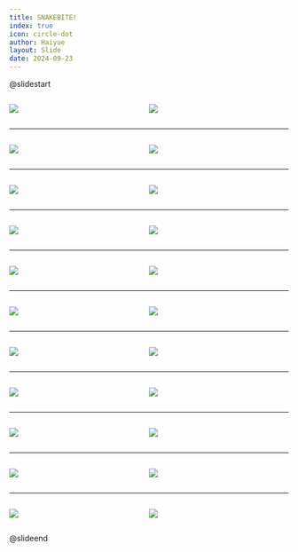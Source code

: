 ```yaml
---
title: SNAKEBITE!
index: true
icon: circle-dot
author: Haiyue
layout: Slide
date: 2024-09-23
---
```

 
@slidestart

<div style="display:flex">
<div style="flex:1">

![](https://raw.githubusercontent.com/yclord/reading/refs/heads/master/english/Level-S/SNAKEBITE!/001.webp)
</div>
<div style="flex:1">

![](https://raw.githubusercontent.com/yclord/reading/refs/heads/master/english/Level-S/SNAKEBITE!/002.webp)
</div>
</div>

---

<div style="display:flex">
<div style="flex:1">

![](https://raw.githubusercontent.com/yclord/reading/refs/heads/master/english/Level-S/SNAKEBITE!/003.webp)
</div>
<div style="flex:1">

![](https://raw.githubusercontent.com/yclord/reading/refs/heads/master/english/Level-S/SNAKEBITE!/004.webp)
</div>
</div>

---

<div style="display:flex">
<div style="flex:1">

![](https://raw.githubusercontent.com/yclord/reading/refs/heads/master/english/Level-S/SNAKEBITE!/005.webp)
</div>
<div style="flex:1">

![](https://raw.githubusercontent.com/yclord/reading/refs/heads/master/english/Level-S/SNAKEBITE!/006.webp)
</div>
</div>

---

<div style="display:flex">
<div style="flex:1">

![](https://raw.githubusercontent.com/yclord/reading/refs/heads/master/english/Level-S/SNAKEBITE!/007.webp)
</div>
<div style="flex:1">

![](https://raw.githubusercontent.com/yclord/reading/refs/heads/master/english/Level-S/SNAKEBITE!/008.webp)
</div>
</div>

---

<div style="display:flex">
<div style="flex:1">

![](https://raw.githubusercontent.com/yclord/reading/refs/heads/master/english/Level-S/SNAKEBITE!/009.webp)
</div>
<div style="flex:1">

![](https://raw.githubusercontent.com/yclord/reading/refs/heads/master/english/Level-S/SNAKEBITE!/010.webp)
</div>
</div>

---

<div style="display:flex">
<div style="flex:1">

![](https://raw.githubusercontent.com/yclord/reading/refs/heads/master/english/Level-S/SNAKEBITE!/011.webp)
</div>
<div style="flex:1">

![](https://raw.githubusercontent.com/yclord/reading/refs/heads/master/english/Level-S/SNAKEBITE!/012.webp)
</div>
</div>

---

<div style="display:flex">
<div style="flex:1">

![](https://raw.githubusercontent.com/yclord/reading/refs/heads/master/english/Level-S/SNAKEBITE!/013.webp)
</div>
<div style="flex:1">

![](https://raw.githubusercontent.com/yclord/reading/refs/heads/master/english/Level-S/SNAKEBITE!/014.webp)
</div>
</div>

---

<div style="display:flex">
<div style="flex:1">

![](https://raw.githubusercontent.com/yclord/reading/refs/heads/master/english/Level-S/SNAKEBITE!/015.webp)
</div>
<div style="flex:1">

![](https://raw.githubusercontent.com/yclord/reading/refs/heads/master/english/Level-S/SNAKEBITE!/016.webp)
</div>
</div>

---

<div style="display:flex">
<div style="flex:1">

![](https://raw.githubusercontent.com/yclord/reading/refs/heads/master/english/Level-S/SNAKEBITE!/017.webp)
</div>
<div style="flex:1">

![](https://raw.githubusercontent.com/yclord/reading/refs/heads/master/english/Level-S/SNAKEBITE!/018.webp)
</div>
</div>

---

<div style="display:flex">
<div style="flex:1">

![](https://raw.githubusercontent.com/yclord/reading/refs/heads/master/english/Level-S/SNAKEBITE!/019.webp)
</div>
<div style="flex:1">

![](https://raw.githubusercontent.com/yclord/reading/refs/heads/master/english/Level-S/SNAKEBITE!/020.webp)
</div>
</div>

---

<div style="display:flex">
<div style="flex:1">

![](https://raw.githubusercontent.com/yclord/reading/refs/heads/master/english/Level-S/SNAKEBITE!/021.webp)
</div>
<div style="flex:1">

![](https://raw.githubusercontent.com/yclord/reading/refs/heads/master/english/Level-S/SNAKEBITE!/022.webp)
</div>
</div>

@slideend